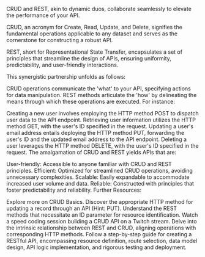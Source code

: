CRUD and REST, akin to dynamic duos, collaborate seamlessly to elevate the performance of your API.

CRUD, an acronym for Create, Read, Update, and Delete, signifies the fundamental operations applicable to any dataset and serves as the cornerstone for constructing a robust API.

REST, short for Representational State Transfer, encapsulates a set of principles that streamline the design of APIs, ensuring uniformity, predictability, and user-friendly interactions.

This synergistic partnership unfolds as follows:

CRUD operations communicate the 'what' to your API, specifying actions for data manipulation.
REST methods articulate the 'how' by delineating the means through which these operations are executed.
For instance:

Creating a new user involves employing the HTTP method POST to dispatch user data to the API endpoint.
Retrieving user information utilizes the HTTP method GET, with the user's ID specified in the request.
Updating a user's email address entails deploying the HTTP method PUT, forwarding the user's ID and the updated email address to the API endpoint.
Deleting a user leverages the HTTP method DELETE, with the user's ID specified in the request.
The amalgamation of CRUD and REST yields APIs that are:

User-friendly: Accessible to anyone familiar with CRUD and REST principles.
Efficient: Optimized for streamlined CRUD operations, avoiding unnecessary complexities.
Scalable: Easily expandable to accommodate increased user volume and data.
Reliable: Constructed with principles that foster predictability and reliability.
Further Resources:

Explore more on CRUD Basics.
Discover the appropriate HTTP method for updating a record through an API (Hint: PUT).
Understand the REST methods that necessitate an ID parameter for resource identification.
Watch a speed coding session building a CRUD API on a Twitch stream.
Delve into the intrinsic relationship between REST and CRUD, aligning operations with corresponding HTTP methods.
Follow a step-by-step guide for creating a RESTful API, encompassing resource definition, route selection, data model design, API logic implementation, and rigorous testing and deployment.